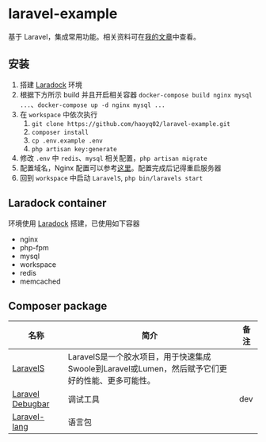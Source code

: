 # laravel-example
基于 Laravel，集成常用功能。相关资料可在[我的文章](https://segmentfault.com/u/haoyq/articles)中查看。

## 安装
1. 搭建 [Laradock](https://github.com/laradock/laradock) 环境
2. 根据下方所示 build 并且开启相关容器 `docker-compose build nginx mysql ...`、`docker-compose up -d nginx mysql ...`
3. 在 `workspace` 中依次执行
    1. `git clone https://github.com/haoyq02/laravel-example.git`
    2. `composer install`
    3. `cp .env.example .env`
    4. `php artisan key:generate`
4. 修改 `.env` 中 `redis`、`mysql` 相关配置，`php artisan migrate`
5. 配置域名，Nginx 配置可以参考[这里](https://github.com/hhxsv5/laravel-s/blob/master/README-CN.md#%E4%B8%8Enginx%E9%85%8D%E5%90%88%E4%BD%BF%E7%94%A8%E6%8E%A8%E8%8D%90)。配置完成后记得重启服务器   
6. 回到 `workspace` 中启动 `LaravelS`, `php bin/laravels start`


## Laradock container
环境使用 [Laradock](https://github.com/laradock/laradock) 搭建，已使用如下容器
* nginx
* php-fpm
* mysql
* workspace
* redis
* memcached

## Composer package
| 名称 | 简介 | 备注 |
| ---- | ---- | ---- |
| [LaravelS](https://github.com/hhxsv5/laravel-s) | LaravelS是一个胶水项目，用于快速集成Swoole到Laravel或Lumen，然后赋予它们更好的性能、更多可能性。|  |
| [Laravel Debugbar](https://github.com/barryvdh/laravel-debugbar) | 调试工具 | dev |
| [Laravel-lang](https://github.com/overtrue/laravel-lang) | 语言包 |  |
